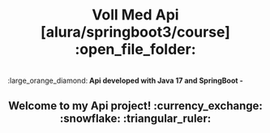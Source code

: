 <h1 align="center"> Voll Med Api [alura/springboot3/course] :open_file_folder:</h1>
<br>
:large_orange_diamond:<b> Api developed with Java 17 and SpringBoot - </b>

<h2 align="center">Welcome to my Api project! :currency_exchange: :snowflake: :triangular_ruler:</h2>





